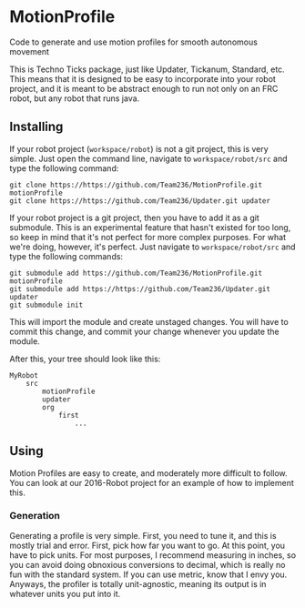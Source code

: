 # MotionProfile
Code to generate and use motion profiles for smooth autonomous movement

This is Techno Ticks package, just like Updater, Tickanum, Standard, etc.
This means that it is designed to be easy to incorporate into your robot project,
and it is meant to be abstract enough to run not only on an FRC robot, but any 
robot that runs java.

## Installing

If your robot project (`workspace/robot`) is not a git project, this is very simple.
Just open the command line, navigate to `workspace/robot/src` and type the following
command: 
```
git clone https://https://github.com/Team236/MotionProfile.git motionProfile
git clone https://https://github.com/Team236/Updater.git updater
```

If your robot project is a git project, then you have to add it as a git submodule.
This is an experimental feature that hasn't existed for too long, so keep in mind
that it's not perfect for more complex purposes. For what we're doing, however, it's
perfect. Just navigate to `workspace/robot/src` and type the following commands:

```
git submodule add https://github.com/Team236/MotionProfile.git motionProfile
git submodule add https://https://github.com/Team236/Updater.git updater
git submodule init
```

This will import the module and create unstaged changes. You
will have to commit this change, and commit your change whenever you update the
module.

After this, your tree should look like this:

    MyRobot
        src
            motionProfile
            updater
            org
                first
                    ...

## Using

Motion Profiles are easy to create, and moderately more difficult to follow.
You can look at our 2016-Robot project for an example of how to implement this.

### Generation

Generating a profile is very simple. First, you need to tune it, and this is mostly trial and error. First, pick how far you want to go. At this point, you have to pick units. For most purposes, I recommend measuring in inches, so you can avoid doing obnoxious conversions to decimal, which is really no fun with the standard system. If you can use metric, know that I envy you. Anyways, the profiler is totally unit-agnostic, meaning its output is in whatever units you put into it.
